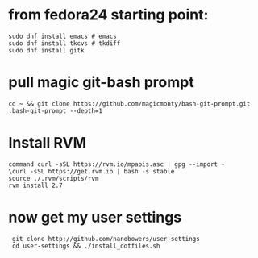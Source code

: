 

# from fedora24 starting point:
```
sudo dnf install emacs # emacs
sudo dnf install tkcvs # tkdiff
sudo dnf install gitk
``` 

# pull magic git-bash prompt
``` 
cd ~ && git clone https://github.com/magicmonty/bash-git-prompt.git .bash-git-prompt --depth=1
```
# Install RVM
```
command curl -sSL https://rvm.io/mpapis.asc | gpg --import -
\curl -sSL https://get.rvm.io | bash -s stable
source ./.rvm/scripts/rvm
rvm install 2.7
```

# now get my user settings
```
 git clone http://github.com/nanobowers/user-settings
 cd user-settings && ./install_dotfiles.sh
```
